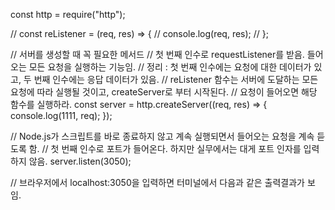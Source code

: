 const http = require("http");

// const reListener = (req, res) => {
// console.log(req, res);
// };

// 서버를 생성할 때 꼭 필요한 메서드
// 첫 번째 인수로 requestListener를 받음. 들어오는 모든 요청을 실행하는 기능임.
// 정리 : 첫 번째 인수에는 요청에 대한 데이터가 있고, 두 번째 인수에는 응답 데이터가 있음.
// reListener 함수는 서버에 도달하는 모든 요청에 따라 실행될 것이고, createServer로 부터 시작된다.
// 요청이 들어오면 해당 함수를 실행하라.
const server = http.createServer((req, res) => {
console.log(1111, req);
});

// Node.js가 스크립트를 바로 종료하지 않고 계속 실행되면서 들어오는 요청을 계속 듣도록 함.
// 첫 번째 인수로 포트가 들어온다. 하지만 실무에서는 대게 포트 인자를 입력하지 않음.
server.listen(3050);

// 브라우저에서 localhost:3050을 입력하면 터미널에서 다음과 같은 출력결과가 보임.
